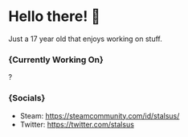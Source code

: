 # Hello there! 🥀
Just a 17 year old that enjoys working on stuff.
### {Currently Working On}

?

### {Socials}

- Steam: https://steamcommunity.com/id/stalsus/
- Twitter: https://twitter.com/stalsus
